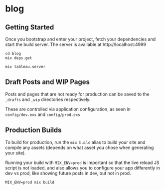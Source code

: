 # blog

## Getting Started

Once you bootstrap and enter your project, fetch your dependencies and start the build server. The server is available at http://localhost:4999

```shell
cd blog
mix deps.get

mix tableau.server
```

## Draft Posts and WIP Pages

Posts and pages that are not ready for production can be saved to the `_drafts` and `_wip` directories respectively.

These are controlled via application configuration, as seen in `config/dev.exs` and `config/prod.exs`

## Production Builds

To build for production, run the `mix build` alias to build your site and compile any assets (depends on what asset you chose when generating your site).

Running your build with `MIX_ENV=prod` is important so that the live reload JS script is not loaded, and also allows you to configure your app differently in dev vs prod, like showing future posts in dev, but not in prod.

```shell
MIX_ENV=prod mix build
```
